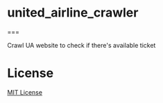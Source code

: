 # united_airline_crawler 
===

Crawl UA website to check if there's available ticket


# License
[MIT License](https://opensource.org/licenses/MIT)
